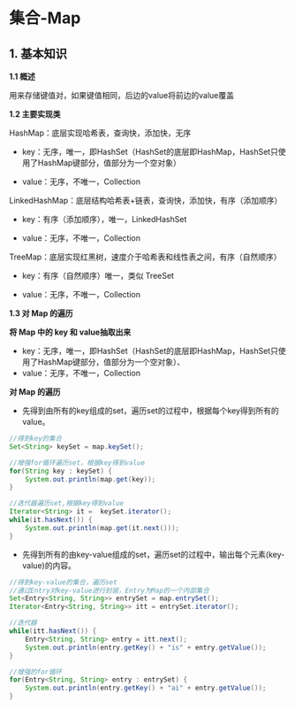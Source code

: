 # 集合-Map

## 1. 基本知识

**1.1 概述**

用来存储键值对，如果键值相同，后边的value将前边的value覆盖

**1.2 主要实现类**

HashMap：底层实现哈希表，查询快，添加快，无序

* key：无序，唯一，即HashSet（HashSet的底层即HashMap，HashSet只使用了HashMap键部分，值部分为一个空对象）

* value：无序，不唯一，Collection

LinkedHashMap：底层结构哈希表+链表，查询快，添加快，有序（添加顺序）

* key：有序（添加顺序），唯一，LinkedHashSet

* value：无序，不唯一，Collection

TreeMap：底层实现红黑树，速度介于哈希表和线性表之间，有序（自然顺序）

* key：有序（自然顺序）唯一，类似 TreeSet

* value：无序，不唯一，Collection

**1.3 对 Map 的遍历**

**将 Map 中的 key 和 value抽取出来**

* key：无序，唯一，即HashSet（HashSet的底层即HashMap，HashSet只使用了HashMap键部分，值部分为一个空对象）、
* value：无序，不唯一，Collection

**对 Map 的遍历**

* 先得到由所有的key组成的set，遍历set的过程中，根据每个key得到所有的value。

~~~java
//得到key的集合
Set<String> keySet = map.keySet();   

//增强for循环遍历set，根据key得到value
for(String key : keySet) {
    System.out.println(map.get(key));
}

//迭代器遍历set,根据key得到value
Iterator<String> it =  keySet.iterator();
while(it.hasNext()) {
    System.out.println(map.get(it.next()));
}
~~~

* 先得到所有的由key-value组成的set，遍历set的过程中，输出每个元素(key-value)的内容。

~~~java
//得到key-value的集合，遍历set
//通过Entry对key-value进行封装，Entry为Map的一个内部集合
Set<Entry<String, String>> entrySet = map.entrySet();
Iterator<Entry<String, String>> itt = entrySet.iterator();

//迭代器
while(itt.hasNext()) {
    Entry<String, String> entry = itt.next();
    System.out.println(entry.getKey() + "is" + entry.getValue());
}

//增强的for循环
for(Entry<String, String> entry : entrySet) {
    System.out.println(entry.getKey() + "ai" + entry.getValue());
}
~~~

